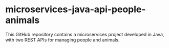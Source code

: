 # microservices-java-api-people-animals
This GitHub repository contains a microservices project developed in Java, with two REST APIs for managing people and animals.
